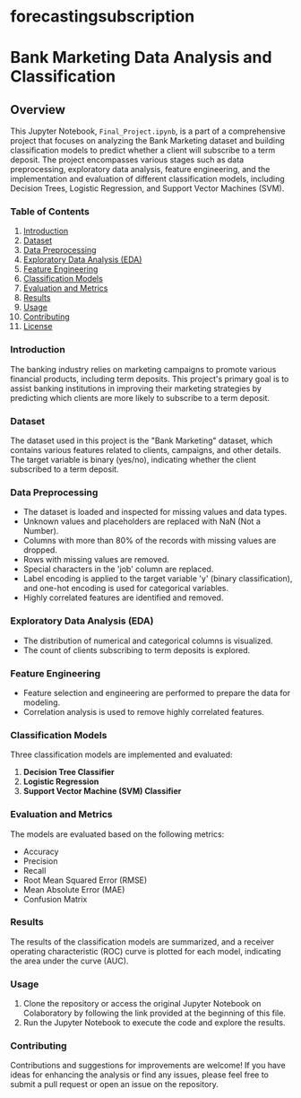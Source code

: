 # forecastingsubscription

# Bank Marketing Data Analysis and Classification

## Overview
This Jupyter Notebook, `Final_Project.ipynb`, is a part of a comprehensive project that focuses on analyzing the Bank Marketing dataset and building classification models to predict whether a client will subscribe to a term deposit. The project encompasses various stages such as data preprocessing, exploratory data analysis, feature engineering, and the implementation and evaluation of different classification models, including Decision Trees, Logistic Regression, and Support Vector Machines (SVM).

### Table of Contents

1. [Introduction](#introduction)
2. [Dataset](#dataset)
3. [Data Preprocessing](#data-preprocessing)
4. [Exploratory Data Analysis (EDA)](#exploratory-data-analysis-eda)
5. [Feature Engineering](#feature-engineering)
6. [Classification Models](#classification-models)
7. [Evaluation and Metrics](#evaluation-and-metrics)
8. [Results](#results)
9. [Usage](#usage)
10. [Contributing](#contributing)
11. [License](#license)

### Introduction
The banking industry relies on marketing campaigns to promote various financial products, including term deposits. This project's primary goal is to assist banking institutions in improving their marketing strategies by predicting which clients are more likely to subscribe to a term deposit.

### Dataset
The dataset used in this project is the "Bank Marketing" dataset, which contains various features related to clients, campaigns, and other details. The target variable is binary (yes/no), indicating whether the client subscribed to a term deposit.

### Data Preprocessing
- The dataset is loaded and inspected for missing values and data types.
- Unknown values and placeholders are replaced with NaN (Not a Number).
- Columns with more than 80% of the records with missing values are dropped.
- Rows with missing values are removed.
- Special characters in the 'job' column are replaced.
- Label encoding is applied to the target variable 'y' (binary classification), and one-hot encoding is used for categorical variables.
- Highly correlated features are identified and removed.

### Exploratory Data Analysis (EDA)
- The distribution of numerical and categorical columns is visualized.
- The count of clients subscribing to term deposits is explored.

### Feature Engineering
- Feature selection and engineering are performed to prepare the data for modeling.
- Correlation analysis is used to remove highly correlated features.

### Classification Models
Three classification models are implemented and evaluated:
1. **Decision Tree Classifier**
2. **Logistic Regression**
3. **Support Vector Machine (SVM) Classifier**

### Evaluation and Metrics
The models are evaluated based on the following metrics:
- Accuracy
- Precision
- Recall
- Root Mean Squared Error (RMSE)
- Mean Absolute Error (MAE)
- Confusion Matrix

### Results
The results of the classification models are summarized, and a receiver operating characteristic (ROC) curve is plotted for each model, indicating the area under the curve (AUC).

### Usage
1. Clone the repository or access the original Jupyter Notebook on Colaboratory by following the link provided at the beginning of this file.
2. Run the Jupyter Notebook to execute the code and explore the results.

### Contributing
Contributions and suggestions for improvements are welcome! If you have ideas for enhancing the analysis or find any issues, please feel free to submit a pull request or open an issue on the repository.

